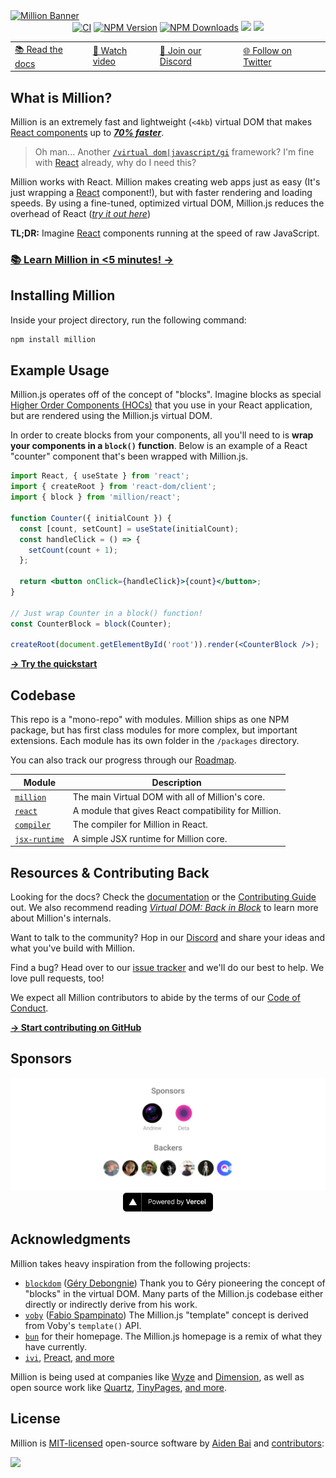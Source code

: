 <a href="https://millionjs.org">
  <img src="https://raw.githubusercontent.com/aidenybai/million/main/.github/assets/banner.png" alt="Million Banner" />
</a>

<div align="center">
  <a href="https://img.shields.io/github/actions/workflow/status/aidenybai/million/ci.yml?branch=main" target="_blank"><img src="https://img.shields.io/github/actions/workflow/status/aidenybai/million/ci.yml?branch=main&style=flat&colorA=000000&colorB=000000" alt="CI" /></a>
  <a href="https://www.npmjs.com/package/million" target="_blank"><img src="https://img.shields.io/npm/v/million?style=flat&colorA=000000&colorB=000000" alt="NPM Version" /></a>
    <a href="https://www.npmjs.com/package/million" target="_blank"><img src="https://img.shields.io/npm/dt/million.svg?style=flat&colorA=000000&colorB=000000" alt="NPM Downloads" /></a>
    <img src="https://hits-app.vercel.app/hits?url=https://github.com/aidenybai/million&bgRight=000&bgLeft=000" />
  <a href="https://discord.gg/X9yFbcV2rF" target="_blank"><img src="https://img.shields.io/discord/938129049539186758?style=flat&colorA=000000&colorB=000000&label=discord&logo=discord&logoColor=ffffff" /></a>

<table>
    <tbody>
      <tr>
        <td>
          <a href="https://millionjs.org">📚 Read the docs</a>
        </td>
        <td>
          <a href="https://www.youtube.com/watch?v=KgnSM9NbV2s">🎦 Watch video</a>
        </td>
        <td>
          <a href="https://discord.gg/X9yFbcV2rF">💬 Join our Discord</a>
        </td>
        <td>
          <a href="https://twitter.com/milliondotjs">🌐 Follow on Twitter</a>
        </td>
      </tr>
    </tbody>
  </table>
</div>

## What is Million?

Million is an extremely fast and lightweight (`<4kb`) virtual DOM that makes [React components](https://reactjs.org) up to [_**70% faster**_](https://krausest.github.io/js-framework-benchmark/current.html).

> Oh man... Another [`/virtual dom|javascript/gi`](https://regexr.com/6mr5f) framework? I'm fine with [React](https://reactjs.org) already, why do I need this?

Million works with React. Million makes creating web apps just as easy (It's just wrapping a [React](https://reactjs.org) component!), but with faster rendering and loading speeds. By using a fine-tuned, optimized virtual DOM, Million.js reduces the overhead of React ([_try it out here_](https://demo.millionjs.org))

**TL;DR:** Imagine [React](https://reactjs.org/) components running at the speed of raw JavaScript.

### [**📚 Learn Million in <5 minutes! →**](https://millionjs.org/)

## Installing Million

Inside your project directory, run the following command:

```sh
npm install million
```

## Example Usage

Million.js operates off of the concept of "blocks". Imagine blocks as special [Higher Order Components (HOCs)](https://legacy.reactjs.org/docs/higher-order-components.html) that you use in your React application, but are rendered using the Million.js virtual DOM.

In order to create blocks from your components, all you'll need to is **wrap your components in a `block()` function**. Below is an example of a React "counter" component that's been wrapped with Million.js.

```jsx
import React, { useState } from 'react';
import { createRoot } from 'react-dom/client';
import { block } from 'million/react';

function Counter({ initialCount }) {
  const [count, setCount] = useState(initialCount);
  const handleClick = () => {
    setCount(count + 1);
  };

  return <button onClick={handleClick}>{count}</button>;
}

// Just wrap Counter in a block() function!
const CounterBlock = block(Counter);

createRoot(document.getElementById('root')).render(<CounterBlock />);
```

[**→ Try the quickstart**](https://millionjs.org/docs/quickstart)

## Codebase

This repo is a "mono-repo" with modules. Million ships as one NPM package, but has first class modules for more complex, but important extensions. Each module has its own folder in the `/packages` directory.

You can also track our progress through our [Roadmap](https://github.com/users/aidenybai/projects/5/views/1?layout=roadmap).

| Module                                                                               | Description                                          |
| ------------------------------------------------------------------------------------ | ---------------------------------------------------- |
| [`million`](https://github.com/aidenybai/million/tree/main/packages/million)         | The main Virtual DOM with all of Million's core.     |
| [`react`](https://github.com/aidenybai/million/tree/main/packages/react)             | A module that gives React compatibility for Million. |
| [`compiler`](https://github.com/aidenybai/million/tree/main/packages/compiler)       | The compiler for Million in React.                   |
| [`jsx-runtime`](https://github.com/aidenybai/million/tree/main/packages/jsx-runtime) | A simple JSX runtime for Million core.               |

## Resources & Contributing Back

Looking for the docs? Check the [documentation](https://millionjs.org) or the [Contributing Guide](https://github.com/aidenybai/million/blob/main/.github/CONTRIBUTING.md) out. We also recommend reading [_Virtual DOM: Back in Block_](https://millionjs.org/blog/virtual-dom) to learn more about Million's internals.

Want to talk to the community? Hop in our [Discord](https://discord.gg/X9yFbcV2rF) and share your ideas and what you've build with Million.

Find a bug? Head over to our [issue tracker](https://github.com/aidenybai/million/issues) and we'll do our best to help. We love pull requests, too!

We expect all Million contributors to abide by the terms of our [Code of Conduct](https://github.com/aidenybai/million/blob/main/.github/CODE_OF_CONDUCT.md).

[**→ Start contributing on GitHub**](https://github.com/aidenybai/million/blob/main/.github/CONTRIBUTING.md)

## Sponsors

<p align="center">
  <a href="https://github.com/sponsors/aidenybai">
    <img src="https://raw.githubusercontent.com/aidenybai/aidenybai/master/sponsors.svg" />
  </a>
  <a href="https://vercel.com?utm_source=millionjs&utm_campaign=oss"><img height="30" src="https://raw.githubusercontent.com/abumalick/powered-by-vercel/master/powered-by-vercel.svg" /></a>
</p>

## Acknowledgments

Million takes heavy inspiration from the following projects:

- [`blockdom`](https://github.com/ged-odoo/blockdom) ([Géry Debongnie](https://github.com/ged-odoo))
  Thank you to Géry pioneering the concept of "blocks" in the virtual DOM. Many parts of the Million.js codebase either directly or indirectly derive from his work.
- [`voby`](https://github.com/vobyjs/voby) ([Fabio Spampinato](https://github.com/fabiospampinato))
  The Million.js "template" concept is derived from Voby's `template()` API.
- [`bun`](https://bun.sh) for their homepage. The Million.js homepage is a remix of what they have currently.
- [`ivi`](https://github.com/localvoid/ivi), [Preact](https://github.com/preactjs/preact), [and more](https://krausest.github.io/js-framework-benchmark/2021/table_chrome_96.0.4664.45.html)

Million is being used at companies like [Wyze](https://wyze.com) and [Dimension](https://dimension.dev), as well as open source work like [Quartz](https://github.com/jackyzha0/quartz), [TinyPages](https://github.com/Borrus-sudo/tinypages), [and more](https://github.com/aidenybai/million/network/dependents).

## License

Million is [MIT-licensed](LICENSE) open-source software by [Aiden Bai](https://aidenybai.com) and [contributors](https://github.com/aidenybai/million/graphs/contributors):

<a href="https://github.com/aidenybai/million/graphs/contributors">
  <img src="https://contrib.rocks/image?repo=aidenybai/million" />
</a>
